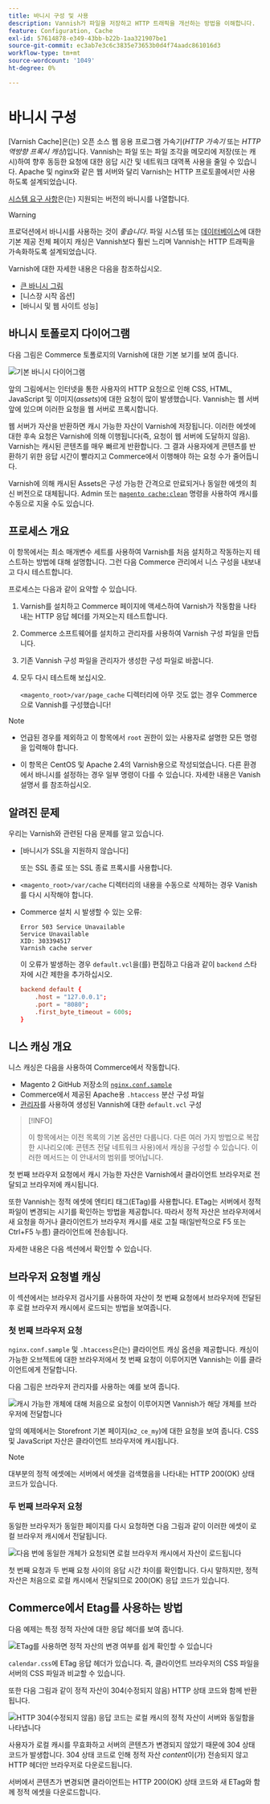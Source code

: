 ```yaml
---
title: 바니시 구성 및 사용
description: Vannish가 파일을 저장하고 HTTP 트래픽을 개선하는 방법을 이해합니다.
feature: Configuration, Cache
exl-id: 57614878-e349-43bb-b22b-1aa321907be1
source-git-commit: ec3ab7e3c6c3835e73653b0d4f74aadc861016d3
workflow-type: tm+mt
source-wordcount: '1049'
ht-degree: 0%

---
```


# 바니시 구성

[Varnish Cache]은(는) 오픈 소스 웹 응용 프로그램 가속기(_HTTP 가속기_ 또는 _HTTP 역방향 프록시 캐싱_)입니다. Vannish는 파일 또는 파일 조각을 메모리에 저장(또는 캐시)하여 향후 동등한 요청에 대한 응답 시간 및 네트워크 대역폭 사용을 줄일 수 있습니다. Apache 및 nginx와 같은 웹 서버와 달리 Varnish는 HTTP 프로토콜에서만 사용하도록 설계되었습니다.

[시스템 요구 사항](../../installation/system-requirements.md)은(는) 지원되는 버전의 바니시를 나열합니다.

>[!WARNING]
>
>프로덕션에서 바니시를 사용하는 것이 _좋습니다_. 파일 시스템 또는 [데이터베이스](https://developer.adobe.com/commerce/php/development/cache/partial/database-caching/)에 대한 기본 제공 전체 페이지 캐싱은 Vannish보다 훨씬 느리며 Vannish는 HTTP 트래픽을 가속화하도록 설계되었습니다.

Varnish에 대한 자세한 내용은 다음을 참조하십시오.

- [큰 바니시 그림]
- [니스장 시작 옵션]
- [바니시 및 웹 사이트 성능]

## 바니시 토폴로지 다이어그램

다음 그림은 Commerce 토폴로지의 Varnish에 대한 기본 보기를 보여 줍니다.

![기본 바니시 다이어그램](../../assets/configuration/varnish-basic.png)

앞의 그림에서는 인터넷을 통한 사용자의 HTTP 요청으로 인해 CSS, HTML, JavaScript 및 이미지(_assets_)에 대한 요청이 많이 발생했습니다. Vannish는 웹 서버 앞에 있으며 이러한 요청을 웹 서버로 프록시합니다.

웹 서버가 자산을 반환하면 캐시 가능한 자산이 Varnish에 저장됩니다. 이러한 에셋에 대한 후속 요청은 Varnish에 의해 이행됩니다(즉, 요청이 웹 서버에 도달하지 않음). Varnish는 캐시된 콘텐츠를 매우 빠르게 반환합니다. 그 결과 사용자에게 콘텐츠를 반환하기 위한 응답 시간이 빨라지고 Commerce에서 이행해야 하는 요청 수가 줄어듭니다.

Varnish에 의해 캐시된 Assets은 구성 가능한 간격으로 만료되거나 동일한 에셋의 최신 버전으로 대체됩니다. Admin 또는 [`magento cache:clean`](../cli/manage-cache.md#clean-and-flush-cache-types) 명령을 사용하여 캐시를 수동으로 지울 수도 있습니다.

## 프로세스 개요

이 항목에서는 최소 매개변수 세트를 사용하여 Varnish를 처음 설치하고 작동하는지 테스트하는 방법에 대해 설명합니다. 그런 다음 Commerce 관리에서 니스 구성을 내보내고 다시 테스트합니다.

프로세스는 다음과 같이 요약할 수 있습니다.

1. Varnish를 설치하고 Commerce 페이지에 액세스하여 Varnish가 작동함을 나타내는 HTTP 응답 헤더를 가져오는지 테스트합니다.
1. Commerce 소프트웨어를 설치하고 관리자를 사용하여 Varnish 구성 파일을 만듭니다.
1. 기존 Vannish 구성 파일을 관리자가 생성한 구성 파일로 바꿉니다.
1. 모두 다시 테스트해 보십시오.

   `<magento_root>/var/page_cache` 디렉터리에 아무 것도 없는 경우 Commerce으로 Vannish를 구성했습니다!

>[!NOTE]
>
>- 언급된 경우를 제외하고 이 항목에서 `root` 권한이 있는 사용자로 설명한 모든 명령을 입력해야 합니다.
>
>- 이 항목은 CentOS 및 Apache 2.4의 Varnish용으로 작성되었습니다. 다른 환경에서 바니시를 설정하는 경우 일부 명령이 다를 수 있습니다. 자세한 내용은 Vanish 설명서 를 참조하십시오.

## 알려진 문제

우리는 Varnish와 관련된 다음 문제를 알고 있습니다.

- [바니시가 SSL을 지원하지 않습니다]

  또는 SSL 종료 또는 SSL 종료 프록시를 사용합니다.

- `<magento_root>/var/cache` 디렉터리의 내용을 수동으로 삭제하는 경우 Vanish를 다시 시작해야 합니다.

- Commerce 설치 시 발생할 수 있는 오류:

  ```terminal
  Error 503 Service Unavailable
  Service Unavailable
  XID: 303394517
  Varnish cache server
  ```

  이 오류가 발생하는 경우 `default.vcl`을(를) 편집하고 다음과 같이 `backend` 스타자에 시간 제한을 추가하십시오.

  ```conf
  backend default {
      .host = "127.0.0.1";
      .port = "8080";
      .first_byte_timeout = 600s;
  }
  ```

## 니스 캐싱 개요

니스 캐싱은 다음을 사용하여 Commerce에서 작동합니다.

- Magento 2 GitHub 저장소의 [`nginx.conf.sample`](https://github.com/magento/magento2/blob/2.4/nginx.conf.sample)
- Commerce에서 제공된 Apache용 `.htaccess` 분산 구성 파일
- [관리자](../cache/configure-varnish-commerce.md)를 사용하여 생성된 Vannish에 대한 `default.vcl` 구성

>[!INFO]
>
>이 항목에서는 이전 목록의 기본 옵션만 다룹니다. 다른 여러 가지 방법으로 복잡한 시나리오(예: 콘텐츠 전달 네트워크 사용)에서 캐싱을 구성할 수 있습니다. 이러한 메서드는 이 안내서의 범위를 벗어납니다.

첫 번째 브라우저 요청에서 캐시 가능한 자산은 Varnish에서 클라이언트 브라우저로 전달되고 브라우저에 캐시됩니다.

또한 Vannish는 정적 에셋에 엔티티 태그(ETag)를 사용합니다. ETag는 서버에서 정적 파일이 변경되는 시기를 확인하는 방법을 제공합니다. 따라서 정적 자산은 브라우저에서 새 요청을 하거나 클라이언트가 브라우저 캐시를 새로 고칠 때(일반적으로 F5 또는 Ctrl+F5 누름) 클라이언트에 전송됩니다.

자세한 내용은 다음 섹션에서 확인할 수 있습니다.

## 브라우저 요청별 캐싱

이 섹션에서는 브라우저 검사기를 사용하여 자산이 첫 번째 요청에서 브라우저에 전달된 후 로컬 브라우저 캐시에서 로드되는 방법을 보여줍니다.

### 첫 번째 브라우저 요청

`nginx.conf.sample` 및 `.htaccess`은(는) 클라이언트 캐싱 옵션을 제공합니다. 캐싱이 가능한 오브젝트에 대한 브라우저에서 첫 번째 요청이 이루어지면 Vannish는 이를 클라이언트에게 전달합니다.

다음 그림은 브라우저 관리자를 사용하는 예를 보여 줍니다.

![캐시 가능한 개체에 대해 처음으로 요청이 이루어지면 Vannish가 해당 개체를 브라우저에 전달합니다](../../assets/configuration/varnish-apache-first-visit.png)

앞의 예제에서는 Storefront 기본 페이지(`m2_ce_my`)에 대한 요청을 보여 줍니다. CSS 및 JavaScript 자산은 클라이언트 브라우저에 캐시됩니다.

>[!NOTE]
>
>대부분의 정적 에셋에는 서버에서 에셋을 검색했음을 나타내는 HTTP 200(OK) 상태 코드가 있습니다.

### 두 번째 브라우저 요청

동일한 브라우저가 동일한 페이지를 다시 요청하면 다음 그림과 같이 이러한 에셋이 로컬 브라우저 캐시에서 전달됩니다.

![다음 번에 동일한 개체가 요청되면 로컬 브라우저 캐시에서 자산이 로드됩니다](../../assets/configuration/varnish-apache-second-visit.png)

첫 번째 요청과 두 번째 요청 사이의 응답 시간 차이를 확인합니다. 다시 말하지만, 정적 자산은 처음으로 로컬 캐시에서 전달되므로 200(OK) 응답 코드가 있습니다.

## Commerce에서 Etag를 사용하는 방법

다음 예제는 특정 정적 자산에 대한 응답 헤더를 보여 줍니다.

![ETag를 사용하면 정적 자산의 변경 여부를 쉽게 확인할 수 있습니다](../../assets/configuration/varnish-etag.png)

`calendar.css`에 ETag 응답 헤더가 있습니다. 즉, 클라이언트 브라우저의 CSS 파일을 서버의 CSS 파일과 비교할 수 있습니다.

또한 다음 그림과 같이 정적 자산이 304(수정되지 않음) HTTP 상태 코드와 함께 반환됩니다.

![HTTP 304(수정되지 않음) 응답 코드는 로컬 캐시의 정적 자산이 서버와 동일함을 나타냅니다](../../assets/configuration/varnish-304.png)

사용자가 로컬 캐시를 무효화하고 서버의 콘텐츠가 변경되지 않았기 때문에 304 상태 코드가 발생합니다. 304 상태 코드로 인해 정적 자산 _content_&#x200B;이(가) 전송되지 않고 HTTP 헤더만 브라우저로 다운로드됩니다.

서버에서 콘텐츠가 변경되면 클라이언트는 HTTP 200(OK) 상태 코드와 새 ETag와 함께 정적 에셋을 다운로드합니다.

<!-- Link Definitions -->

[큰 바니시 그림]: https://www.varnish-cache.org/docs/trunk/users-guide/intro.html
[바니시 캐시]: https://varnish-cache.org
[니스 시작 옵션]: https://www.varnish-cache.org/docs/trunk/reference/varnishd.html#ref-varnishd-options
[니스 및 웹 사이트 성능]: https://www.varnish-cache.org/docs/trunk/users-guide/performance.html#users-performance
[바니시가 SSL을 지원하지 않음]: https://www.varnish-cache.org/docs/3.0/phk/ssl.html

